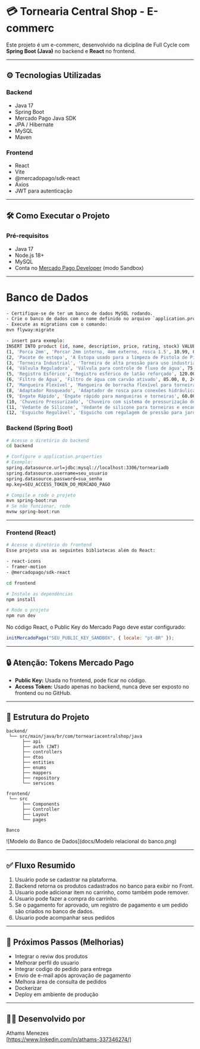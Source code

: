 
# 💳 Tornearia Central Shop - E-commerc

Este projeto é um e-commerc, desenvolvido na diciplina de Full Cycle com **Spring Boot (Java)** no backend e **React** no frontend.

---

## ⚙️ Tecnologias Utilizadas

### Backend
- Java 17
- Spring Boot
- Mercado Pago Java SDK
- JPA / Hibernate
- MySQL
- Maven

### Frontend
- React
- Vite
- @mercadopago/sdk-react
- Axios
- JWT para autenticação

---

## 🛠️ Como Executar o Projeto

### Pré-requisitos

- Java 17
- Node.js 18+
- MySQL
- Conta no [Mercado Pago Developer](https://www.mercadopago.com.br/developers/panel) (modo Sandbox)

---

# Banco de Dados

```bash
- Certifique-se de ter um banco de dados MySQL rodando.
- Crie o banco de dados com o nome definido no arquivo `application.properties`. # Citado a baixo
- Execute as migrations com o comando:
mvn flyway:migrate

- insert para exemplo:
INSERT INTO product (id, name, description, price, rating, stock) VALUES
(1, 'Porca 2mm', 'Porcar 2mm interno, 4mm externo, rosca 1.5', 10.99, 0, 6),
(2, 'Pacote de estopa', 'A Estopa usado para a limpeza de Pistola de Pintura peças e superfícies sujas de graxa e óleo.', 5.00, 0, 48),
(3, 'Torneira Industrial', 'Torneira de alta pressão para uso industrial', 150.00, 0, 10),
(4, 'Válvula Reguladora', 'Válvula para controle de fluxo de água', 75.00, 0, 20),
(5, 'Registro Esférico', 'Registro esférico de latão reforçado', 120.00, 0, 15),
(6, 'Filtro de Água', 'Filtro de água com carvão ativado', 85.00, 0, 24),
(7, 'Mangueira Flexível', 'Mangueira de borracha flexível para torneira', 45.00, 0, 29),
(8, 'Adaptador Rosqueado', 'Adaptador de rosca para conexões hidráulicas', 35.00, 0, 50),
(9, 'Engate Rápido', 'Engate rápido para mangueiras e torneiras', 60.00, 0, 40),
(10, 'Chuveiro Pressurizado', 'Chuveiro com sistema de pressurização de água', 180.00, 0, 12),
(11, 'Vedante de Silicone', 'Vedante de silicone para torneiras e encanamentos', 20.00, 0, 98),
(12, 'Esguicho Regulável', 'Esguicho com regulagem de pressão para jardim', 55.00, 0, 35);
```

### Backend (Spring Boot)

```bash
# Acesse o diretório do backend
cd backend

# Configure o application.properties
# Exemplo:
spring.datasource.url=jdbc:mysql://localhost:3306/torneariadb
spring.datasource.username=seu_usuario
spring.datasource.password=sua_senha
mp.key=SEU_ACCESS_TOKEN_DO_MERCADO_PAGO

# Compile e rode o projeto
mvn spring-boot:run
# Se não funcionar, rode
mvnw spring-boot:run
```

---

### Frontend (React)

```bash
# Acesse o diretório do frontend
Esse projeto usa as seguintes bibliotecas além do React:

- react-icons
- framer-motion
- @mercadopago/sdk-react

cd frontend

# Instale as dependências
npm install

# Rode o projeto
npm run dev
```

No código React, o Public Key do Mercado Pago deve estar configurado:

```js
initMercadoPago("SEU_PUBLIC_KEY_SANDBOX", { locale: "pt-BR" });
```

---

## 🔒 Atenção: Tokens Mercado Pago

- **Public Key:** Usada no frontend, pode ficar no código.
- **Access Token:** Usado apenas no backend, nunca deve ser exposto no frontend ou no GitHub.

---

## 📁 Estrutura do Projeto

```
backend/
 └── src/main/java/br/com/torneariacentralshop/java
      ├── api
      ├── auth (JWT)
      ├── controllers
      ├── dtos
      ├── entities
      ├── enums
      ├── mappers
      ├── repository
      └── services

frontend/
 └── src
      ├── Components
      ├── Controller
      ├── Layout
      └── pages

Banco
```
![Modelo do Banco de Dados](docs/Modelo relacional do banco.png)


---

## ✅ Fluxo Resumido

1. Usuário pode se cadastrar na plataforma.
2. Backend retorna os produtos cadastrados no banco para exibir no Front.
3. Usuario pode adicionar item no carrinho, como também pode remover.
4. Usuario pode fazer a compra do carrinho.
5. Se o pagamento for aprovado, um registro de pagamento e um pedido são criados no banco de dados.
6. Usuario pode acompanhar seus pedidos


---

## 🧪 Próximos Passos (Melhorias)

- Integrar o reviw dos produtos
- Melhorar perfil do usuario
- Integrar codigo do pedido para entrega
- Envio de e-mail após aprovação de pagamento  
- Melhora área de consulta de pedidos  
- Dockerizar 
- Deploy em ambiente de produção  

---

## 🧑‍💻 Desenvolvido por

Athams Menezes  
[https://www.linkedin.com/in/athams-337346274/]  
